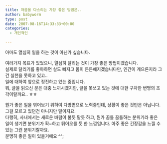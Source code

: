 ```yaml
---
title: 마음을 다스리는 가장 좋은 방법은..
author: babyworm
type: post
date: 2007-08-16T14:33:33+00:00
categories:
  - 개인적인

---
```

아마도 열심히 일을 하는 것이 아닌가 싶습니다. 

여러가지 목표가 있었으니, 열심히 달리는 것이 가장 좋은 방법이겠습니다.  
실제로 달리기를 좋아하면 살도 빠지고 몸이 든든해지겠습니다만, 인간이 게으른지라 그건 실천을 못하고 있고..  
일에 대하여 앞으로 정진하고 있는 중입니다.  
뭐, 글을 읽으신 분은 대충 느끼시겠지만, 글을 못쓰고 있는 것에 대한 구차한 변명의 조각이랄까요.. ㅎㅎ

뭔가 좋은 일을 엮어보기 위하여 다방면으로 노력중인데, 상황이 좋은 것만은 아닙니다. 그걸 모르고 있던건 아니지만 말이지요.  
다행히, 사내에서는 새로운 바람이 불듯 말듯 하고, 뭔가 꿈틀 꿈틀하는 분위기라 좋은 일이 생기면 분위기가 확~하고 튀어오를 듯 한 느낌입니다. 아주 좋은 긴장감을 느낄 수 있는 그런 분위기랄까요.  
분명히 좋은 일이 있을거에요 ^^;